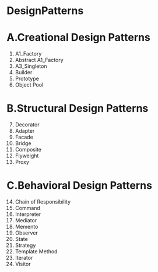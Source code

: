 # DesignPatterns

# A.Creational Design Patterns
 1. A1_Factory
 2. Abstract A1_Factory
 3. A3_Singleton
 4. Builder
 5. Prototype
 6. Object Pool


# B.Structural Design Patterns
 7. Decorator
 8. Adapter
 9. Facade
 10. Bridge
 11. Composite
 12. Flyweight
 13. Proxy

# C.Behavioral Design Patterns
 14. Chain of Responsibility
 15. Command
 16. Interpreter
 17. Mediator
 18. Memento
 19. Observer
 20. State
 21. Strategy
 22. Template Method
 23. Iterator
 24. Visitor
